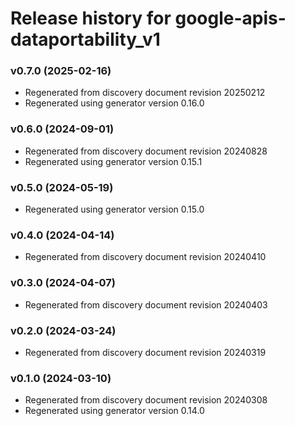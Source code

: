 # Release history for google-apis-dataportability_v1

### v0.7.0 (2025-02-16)

* Regenerated from discovery document revision 20250212
* Regenerated using generator version 0.16.0

### v0.6.0 (2024-09-01)

* Regenerated from discovery document revision 20240828
* Regenerated using generator version 0.15.1

### v0.5.0 (2024-05-19)

* Regenerated using generator version 0.15.0

### v0.4.0 (2024-04-14)

* Regenerated from discovery document revision 20240410

### v0.3.0 (2024-04-07)

* Regenerated from discovery document revision 20240403

### v0.2.0 (2024-03-24)

* Regenerated from discovery document revision 20240319

### v0.1.0 (2024-03-10)

* Regenerated from discovery document revision 20240308
* Regenerated using generator version 0.14.0

